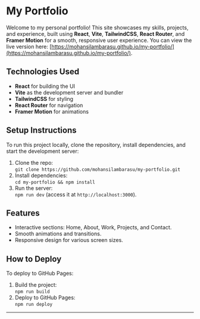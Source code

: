 # My Portfolio

Welcome to my personal portfolio! This site showcases my skills, projects, and experience, built using **React**, **Vite**, **TailwindCSS**, **React Router**, and **Framer Motion** for a smooth, responsive user experience. You can view the live version here: [https://mohansilambarasu.github.io/my-portfolio/](https://mohansilambarasu.github.io/my-portfolio/).

## Technologies Used
- **React** for building the UI
- **Vite** as the development server and bundler
- **TailwindCSS** for styling
- **React Router** for navigation
- **Framer Motion** for animations

## Setup Instructions
To run this project locally, clone the repository, install dependencies, and start the development server:
1. Clone the repo:  
   `git clone https://github.com/mohansilambarasu/my-portfolio.git`
2. Install dependencies:  
   `cd my-portfolio && npm install`
3. Run the server:  
   `npm run dev` (access it at `http://localhost:3000`).

## Features
- Interactive sections: Home, About, Work, Projects, and Contact.
- Smooth animations and transitions.
- Responsive design for various screen sizes.

## How to Deploy
To deploy to GitHub Pages:
1. Build the project:  
   `npm run build`
2. Deploy to GitHub Pages:  
   `npm run deploy`

---
